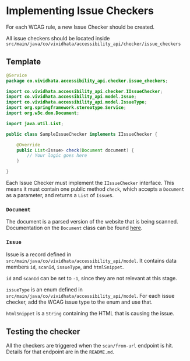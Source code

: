 # Implementing Issue Checkers

For each WCAG rule, a new Issue Checker should be created.

All issue checkers should be located inside 
`src/main/java/co/vividhata/accessibility_api/checker/issue_checkers`

## Template
```java
@Service
package co.vividhata.accessibility_api.checker.issue_checkers;

import co.vividhata.accessibility_api.checker.IIssueChecker;
import co.vividhata.accessibility_api.model.Issue;
import co.vividhata.accessibility_api.model.IssueType;
import org.springframework.stereotype.Service;
import org.w3c.dom.Document;

import java.util.List;

public class SampleIssueChecker implements IIssueChecker {

    @Override
    public List<Issue> check(Document document) {
        // Your logic goes here
    }

}
```

Each Issue Checker must implement the `IIssueChecker` interface.
This means it must contain one public method `check`, which accepts
a `Document` as a parameter, and returns a `List` of `Issue`s.

### `Document`
The document is a parsed version of the website that is being scanned.
Documentation on the `Document` class can be found [here](https://docs.oracle.com/javase/8/docs/api/org/w3c/dom/Document.html).

### `Issue`
Issue is a record defined in `src/main/java/co/vividhata/accessibility_api/model`.
It contains data members `id`, `scanId`, `issueType`, and `htmlSnippet`.

`id` and `scanId` can be set to `-1`, since they are not relevant at this stage.

`issueType` is an enum defined in `src/main/java/co/vividhata/accessibility_api/model`.
For each issue checker, add the WCAG issue type to the enum and use that.

`htmlSnippet` is a `String` containing the HTML that is causing the issue.

## Testing the checker
All the checkers are triggered when the `scan/from-url` endpoint is hit.
Details for that endpoint are in the `README.md`.
